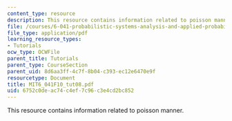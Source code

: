 ```yaml
---
content_type: resource
description: This resource contains information related to poisson manner.
file: /courses/6-041-probabilistic-systems-analysis-and-applied-probability-fall-2010/6752c0deac74c4ef7c96c3e4cd2bc852_MIT6_041F10_tut08.pdf
file_type: application/pdf
learning_resource_types:
- Tutorials
ocw_type: OCWFile
parent_title: Tutorials
parent_type: CourseSection
parent_uid: 8d6aa3ff-4c7f-8b04-c393-ec12e6470e9f
resourcetype: Document
title: MIT6_041F10_tut08.pdf
uid: 6752c0de-ac74-c4ef-7c96-c3e4cd2bc852
---
```

This resource contains information related to poisson manner.

